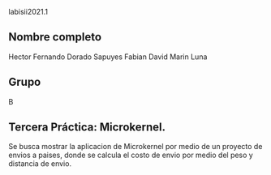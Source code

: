 labisii2021.1

## Nombre completo

Hector Fernando Dorado Sapuyes 
Fabian David Marin Luna

## Grupo

B

## Tercera Práctica: Microkernel.

Se busca mostrar la aplicacion de Microkernel por medio de un proyecto 
de envios a paises, donde se calcula el costo de envio por medio del 
peso y distancia de envio.
